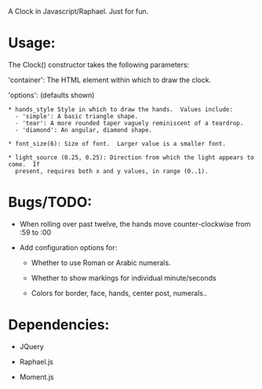 A Clock in Javascript/Raphael.  Just for fun.


Usage:
======
The Clock() constructor takes the following parameters:

  'container': The HTML element within which to draw the clock.

  'options': (defaults shown)

    * hands_style Style in which to draw the hands.  Values include:
      - 'simple': A basic triangle shape.
      - 'tear': A more rounded taper vaguely reminiscent of a teardrop.
      - 'diamond': An angular, diamond shape.

    * font_size(6): Size of font.  Larger value is a smaller font.

    * light_source (0.25, 0.25): Direction from which the light appears to come.  If
      present, requires both x and y values, in range (0..1).


Bugs/TODO:
==============================================================================

* When rolling over past twelve, the hands move counter-clockwise from :59 to
  :00

* Add configuration options for:

  - Whether to use Roman or Arabic numerals.

  - Whether to show markings for individual minute/seconds

  - Colors for border, face, hands, center post, numerals..



Dependencies:
==============================================================================

* JQuery

* Raphael.js

* Moment.js

